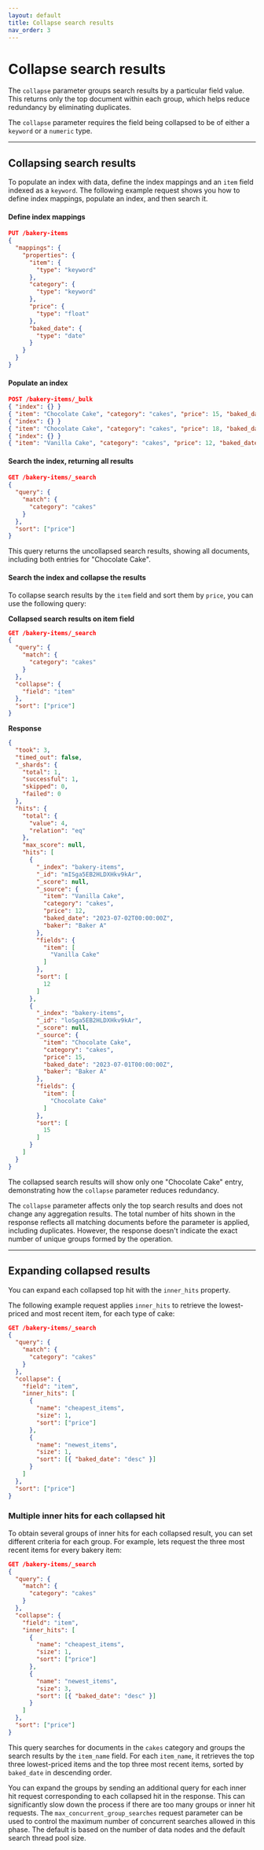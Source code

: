 ```yaml
---
layout: default
title: Collapse search results
nav_order: 3
---
```


# Collapse search results

The `collapse` parameter groups search results by a particular field value. This returns only the top document within each group, which helps reduce redundancy by eliminating duplicates.

The `collapse` parameter requires the field being collapsed to be of either a `keyword` or a `numeric` type.

---

## Collapsing search results

To populate an index with data, define the index mappings and an `item` field indexed as a `keyword`. The following example request shows you how to define index mappings, populate an index, and then search it.

#### Define index mappings

```json
PUT /bakery-items
{
  "mappings": {
    "properties": {
      "item": {
        "type": "keyword"
      },
      "category": {
        "type": "keyword"
      },
      "price": {
        "type": "float"
      },
      "baked_date": {
        "type": "date"
      }
    }
  }
}
```

#### Populate an index

```json
POST /bakery-items/_bulk
{ "index": {} }
{ "item": "Chocolate Cake", "category": "cakes", "price": 15, "baked_date": "2023-07-01T00:00:00Z" }
{ "index": {} }
{ "item": "Chocolate Cake", "category": "cakes", "price": 18, "baked_date": "2023-07-04T00:00:00Z" }
{ "index": {} }
{ "item": "Vanilla Cake", "category": "cakes", "price": 12, "baked_date": "2023-07-02T00:00:00Z" }
```

#### Search the index, returning all results

```json
GET /bakery-items/_search
{
  "query": {
    "match": {
      "category": "cakes"
    }
  },
  "sort": ["price"]
}
```

This query returns the uncollapsed search results, showing all documents, including both entries for "Chocolate Cake".

#### Search the index and collapse the results

To collapse search results by the `item` field and sort them by `price`, you can use the following query:

**Collapsed search results on item field**

```json
GET /bakery-items/_search
{
  "query": {
    "match": {
      "category": "cakes"
    }
  },
  "collapse": {
    "field": "item"
  },
  "sort": ["price"]
}
```

**Response**

```json
{
  "took": 3,
  "timed_out": false,
  "_shards": {
    "total": 1,
    "successful": 1,
    "skipped": 0,
    "failed": 0
  },
  "hits": {
    "total": {
      "value": 4,
      "relation": "eq"
    },
    "max_score": null,
    "hits": [
      {
        "_index": "bakery-items",
        "_id": "mISga5EB2HLDXHkv9kAr",
        "_score": null,
        "_source": {
          "item": "Vanilla Cake",
          "category": "cakes",
          "price": 12,
          "baked_date": "2023-07-02T00:00:00Z",
          "baker": "Baker A"
        },
        "fields": {
          "item": [
            "Vanilla Cake"
          ]
        },
        "sort": [
          12
        ]
      },
      {
        "_index": "bakery-items",
        "_id": "loSga5EB2HLDXHkv9kAr",
        "_score": null,
        "_source": {
          "item": "Chocolate Cake",
          "category": "cakes",
          "price": 15,
          "baked_date": "2023-07-01T00:00:00Z",
          "baker": "Baker A"
        },
        "fields": {
          "item": [
            "Chocolate Cake"
          ]
        },
        "sort": [
          15
        ]
      }
    ]
  }
}
```

The collapsed search results will show only one "Chocolate Cake" entry, demonstrating how the `collapse` parameter reduces redundancy.

The `collapse` parameter affects only the top search results and does not change any aggregation results. The total number of hits shown in the response reflects all matching documents before the parameter is applied, including duplicates. However, the response doesn't indicate the exact number of unique groups formed by the operation.

---

## Expanding collapsed results

You can expand each collapsed top hit with the `inner_hits` property. 

The following example request applies `inner_hits` to retrieve the lowest-priced and most recent item, for each type of cake:

```json
GET /bakery-items/_search
{
  "query": {
    "match": {
      "category": "cakes"
    }
  },
  "collapse": {
    "field": "item",
    "inner_hits": [
      {
        "name": "cheapest_items",
        "size": 1,
        "sort": ["price"]
      },
      {
        "name": "newest_items",
        "size": 1,
        "sort": [{ "baked_date": "desc" }]
      }
    ]
  },
  "sort": ["price"]
}

```

### Multiple inner hits for each collapsed hit

To obtain several groups of inner hits for each collapsed result, you can set different criteria for each group. For example, lets request the three most recent items for every bakery item:

```json
GET /bakery-items/_search
{
  "query": {
    "match": {
      "category": "cakes"
    }
  },
  "collapse": {
    "field": "item",
    "inner_hits": [
      {
        "name": "cheapest_items",
        "size": 1,
        "sort": ["price"]
      },
      {
        "name": "newest_items",
        "size": 3,
        "sort": [{ "baked_date": "desc" }]
      }
    ]
  },
  "sort": ["price"]
}


```
This query searches for documents in the `cakes` category and groups the search results by the `item_name` field. For each `item_name`, it retrieves the top three lowest-priced items and the top three most recent items, sorted by `baked_date` in descending order.

You can expand the groups by sending an additional query for each inner hit request corresponding to each collapsed hit in the response. This can significantly slow down the process if there are too many groups or inner hit requests. The `max_concurrent_group_searches` request parameter can be used to control the maximum number of concurrent searches allowed in this phase. The default is based on the number of data nodes and the default search thread pool size.

